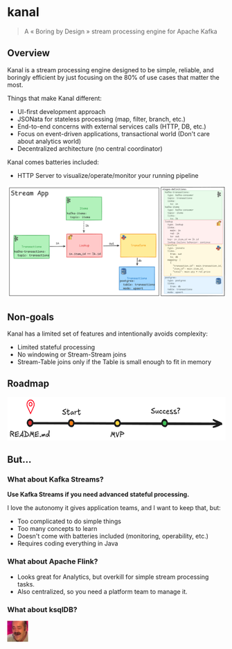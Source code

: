 # kanal
> A « Boring by Design » stream processing engine for Apache Kafka

## Overview

Kanal is a stream processing engine designed to be simple, reliable, and boringly efficient by just focusing on the 80% of use cases that matter the most.


Things that make Kanal different:
- UI-first development approach
- JSONata for stateless processing (map, filter, branch, etc.)
- End-to-end concerns with external services calls (HTTP, DB, etc.)
- Focus on event-driven applications, transactional world (Don't care about analytics world)
- Decentralized architecture (no central coordinator)

Kanal comes batteries included:
- HTTP Server to visualize/operate/monitor your running pipeline

[![Kanal UI Screenshot](./docs/images/visual-editor.png)](./docs/images/visual-editor.png)

## Non-goals

Kanal has a limited set of features and intentionally avoids complexity:
- Limited stateful processing
- No windowing or Stream-Stream joins
- Stream-Table joins only if the Table is small enough to fit in memory

## Roadmap
<img src="./docs/images/roadmap.png" height="100"/>

## But...

### What about Kafka Streams?
**Use Kafka Streams if you need advanced stateful processing.**

I love the autonomy it gives application teams, and I want to keep that, but:
- Too complicated to do simple things
- Too many concepts to learn
- Doesn't come with batteries included (monitoring, operability, etc.)
- Requires coding everything in Java

### What about Apache Flink?
- Looks great for Analytics, but overkill for simple stream processing tasks.
- Also centralized, so you need a platform team to manage it.

### What about ksqlDB?
<img src="./docs/images/issou.png" width="48"/>

